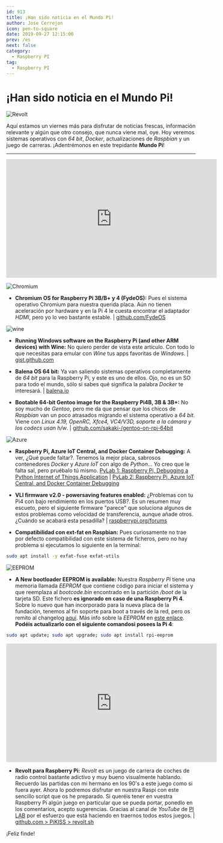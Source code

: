 ```yaml
---
id: 913
title: ¡Han sido noticia en el Mundo Pi!
author: Jose Cerrejon
icon: pen-to-square
date: 2019-09-27 12:15:00
prev: /es
next: false
category:
  - Raspberry PI
tag:
  - Raspberry PI
---
```


# ¡Han sido noticia en el Mundo Pi!

![Revolt](/images/2019/09/revolt.jpg)

Aquí estamos un viernes más para disfrutar de noticias frescas, información relevante y algún que otro consejo, que nunca viene mal, oye. Hoy veremos sistemas operativos con *64 bit*, *Docker*, actualizaciones de *Raspbian* y un juego de carreras. ¡Adentrémonos en este trepidante **Mundo Pi**!

- - -
<iframe width="560" height="315" src="https://www.youtube.com/embed/4su3nr68iX8" frameborder="0" allow="accelerometer; autoplay; encrypted-media; gyroscope; picture-in-picture" allowfullscreen></iframe>

![Chromium](/images/2016/05/chromium_OS.png)

* **Chromium OS for Raspberry Pi 3B/B+ y 4 (FydeOS):** Pues el sistema operativo Chromium para nuestra querida placa. Aún no tienen aceleración por hardware y en la Pi 4 le cuesta encontrar el adaptador *HDMI*, pero yo lo veo bastante estable. | [github.com/FydeOS](https://github.com/FydeOS/chromium_os_for_raspberry_pi/releases)

![wine](/images/2019/09/wine.png)

* **Running Windows software on the Raspberry Pi (and other ARM devices) with Wine:** No quiero perder de vista este artículo. Con todo lo que necesitas para emular con *Wine* tus apps favoritas de *Windows*. | [gist.github.com](https://gist.github.com/MIvanchev/14de59fa2552d315ac74c30cf1c0b01e)

* **Balena OS 64 bit:** Ya van saliendo sistemas operativos completamente de *64 bit* para la Raspberry Pi, y este es uno de ellos. Ojo, no es un SO para todo el mundo, sólo si sabes qué significa la palabra *Docker* te interesará. | [balena.io](https://www.balena.io/os/#download)

* **Bootable 64-bit Gentoo image for the Raspberry Pi4B, 3B & 3B+:** No soy mucho de *Gentoo*, pero me da que pensar que los chicos de *Raspbian* van un poco atrasados migrando el sistema operativo a *64 bit*. Viene con *Linux 4.19, OpenRC, Xfce4, VC4/V3D, soporte a la cámara y los codecs usan h/w*. | [github.com/sakaki-/gentoo-on-rpi-64bit](https://github.com/sakaki-/gentoo-on-rpi-64bit)

![Azure](/images/2019/09/python-loves-vscode-raspberrypi-docker.png)

* **Raspberry Pi, Azure IoT Central, and Docker Container Debugging:** A ver, ¿Qué puede faltar?. Tenemos la mejor placa, sabrosos contenedores *Docker* y *Azure IoT* con algo de *Python*... Yo creo que le falta sal, pero pruébalo tú mismo. [PyLab 1: Raspberry Pi, Debugging a Python Internet of Things Application](https://gloveboxes.github.io/PyLab-1-Debugging-a-Python-Internet-of-Things-Application/) | [PyLab 2: Raspberry Pi, Azure IoT Central, and Docker Container Debugging](https://dev.to/azure/raspberry-pi-azure-iot-central-and-docker-container-debugging-56hn)

* **VLI firmware v2.0 - powersaving features enabled:** ¿Problemas con tu Pi4 con bajo rendimiento en los puertos USB?. Es un resumen muy escueto, pero el siguiente firmware "parece" que soluciona algunos de estos problemas como velocidad de transferencia, aunque añade otros. ¿Cuándo se acabará esta pesadilla? | [raspberrypi.org/forums](https://www.raspberrypi.org/forums/viewtopic.php?f=28&t=250990)

* **Compatibilidad con ext-fat en Raspbian:** Pues curiosamente no trae por defecto compatibilidad con este sistema de ficheros, pero no hay problema si ejecutamos lo siguiente en la terminal:

```bash
sudo apt install -y exfat-fuse exfat-utils
```

![EEPROM](/images/2019/09/eeprom.png)

* **A New bootloader EEPROM is available:** Nuestra *Raspberry Pi* tiene una memoria llamada *EEPROM* que contiene código para iniciar el sistema y que reemplaza al *bootcode.bin* encontrado en la partición */boot* de la tarjeta SD. Este fichero **es ignorado en caso de una Raspberry Pi 4**. Sobre lo nuevo que han incorporado para la nueva placa de la fundación, tenemos al fin soporte para boot a través de la red, pero os remito al changelog [aquí](https://github.com/raspberrypi/rpi-eeprom/blob/master/firmware/release-notes.md). Más info sobre la *EEPROM* en [este enlace](https://www.raspberrypi.org/documentation/hardware/raspberrypi/booteeprom.md). **Podéis actualizarlo con el siguiente comandosi posees la Pi 4**:

```bash
sudo apt update; sudo apt upgrade; sudo apt install rpi-eeprom
```

<iframe width="560" height="315" src="https://www.youtube.com/embed/9NkV9N0aZqU" frameborder="0" allow="accelerometer; autoplay; encrypted-media; gyroscope; picture-in-picture" allowfullscreen></iframe>

* **Revolt para Raspberry Pi:** *Revolt* es un juego de carrera de coches de radio control bastante adictivo y muy bueno visualmente hablando. Recuerdo las partidas con mi hermano en los 90's a este juego como si fuera ayer. Ahora lo podremos disfrutar en nuestra Raspi con este sencillo script que os he preparado. Si queréis tener en vuestra Raspberry Pi algún juego en particular que se pueda portar, ponedlo en los comentarios, acepto sugerencias. Gracias al canal de *YouTube* de [PI LAB](https://www.youtube.com/channel/UCgfQjdc5RceRlTGfuthBs7g) por el esfuerzo que está haciendo en traernos todos estos juegos. | [github.com > PiKISS > revolt.sh](https://github.com/jmcerrejon/PiKISS/blob/master/scripts/games/revolt.sh)

¡Feliz finde!